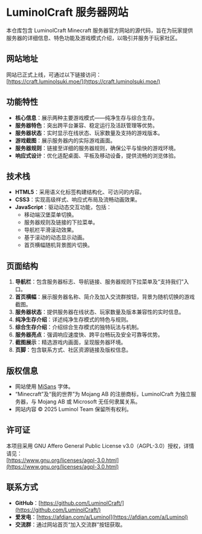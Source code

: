 # LuminolCraft 服务器网站

本仓库包含 LuminolCraft Minecraft 服务器官方网站的源代码，旨在为玩家提供服务器的详细信息、特色功能及游戏模式介绍，以吸引并服务于玩家社区。

## 网站地址

网站已正式上线，可通过以下链接访问：  
[https://craft.luminolsuki.moe/](https://craft.luminolsuki.moe/)

## 功能特性

- **核心信息**：展示两种主要游戏模式——纯净生存与综合生存。
- **服务器特色**：突出跨平台兼容、稳定运行及活跃管理等优势。
- **服务器状态**：实时显示在线状态、玩家数量及支持的游戏版本。
- **游戏截图**：展示服务器内的实际游戏画面。
- **服务器规则**：链接至详细的服务器规则，确保公平与愉快的游戏环境。
- **响应式设计**：优化适配桌面、平板及移动设备，提供流畅的浏览体验。

## 技术栈

- **HTML5**：采用语义化标签构建结构化、可访问的内容。
- **CSS3**：实现高级样式、响应式布局及流畅动画效果。
- **JavaScript**：驱动动态交互功能，包括：
  - 移动端汉堡菜单切换。
  - 服务器规则及链接的下拉菜单。
  - 导航栏平滑滚动效果。
  - 基于滚动的动态显示动画。
  - 首页横幅随机背景图片切换。

## 页面结构

1. **导航栏**：包含服务器标志、导航链接、服务器规则下拉菜单及“支持我们”入口。
2. **首页横幅**：展示服务器名称、简介及加入交流群按钮，背景为随机切换的游戏截图。
3. **服务器状态**：提供服务器在线状态、玩家数量及版本兼容性的实时信息。
4. **纯净生存介绍**：详述纯净生存模式的特色与规则。
5. **综合生存介绍**：介绍综合生存模式的独特玩法与机制。
6. **服务器亮点**：强调响应速度快、跨平台畅玩及安全可靠等优势。
7. **截图展示**：精选游戏内画面，呈现服务器环境。
8. **页脚**：包含联系方式、社区资源链接及版权信息。

## 版权信息

- 网站使用 [MiSans](https://hyperos.mi.com/font/) 字体。
- “Minecraft”及“我的世界”为 Mojang AB 的注册商标，LuminolCraft 为独立服务器，与 Mojang AB 或 Microsoft 无任何隶属关系。
- 网站内容 © 2025 Luminol Team 保留所有权利。

## 许可证

本项目采用 GNU Affero General Public License v3.0（AGPL-3.0）授权，详情请见：  
[https://www.gnu.org/licenses/agpl-3.0.html](https://www.gnu.org/licenses/agpl-3.0.html)

## 联系方式

- **GitHub**：[https://github.com/LuminolCraft/](https://github.com/LuminolCraft/)
- **爱发电**：[https://afdian.com/a/Luminol](https://afdian.com/a/Luminol)
- **交流群**：通过网站首页“加入交流群”按钮获取。
